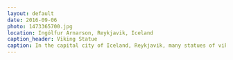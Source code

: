 ```yaml
---
layout: default
date: 2016-09-06
photo: 1473365700.jpg
location: Ingólfur Arnarson, Reykjavik, Iceland
caption_header: Viking Statue
caption: In the capital city of Iceland, Reykjavik, many statues of vikings stand around. This one faces the ocean at the top of a hill.
---
```

